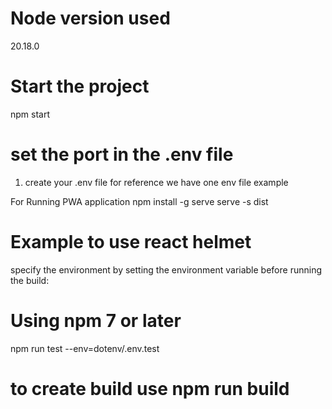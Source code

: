 # Node version used
20.18.0


# Start the project
npm start


# set the port in the .env file 
1. create your .env file for reference we have one env file example 



For Running PWA application 
npm install -g serve
serve -s dist







# Example to use react helmet
<Helmet>
<title>Home Page</title>
<meta name="description" content="This is the home page of my React app." />
</Helmet>


specify the environment by setting the environment variable before running the build:
# Using npm 7 or later
npm run test --env=dotenv/.env.test


# to create build use npm run build